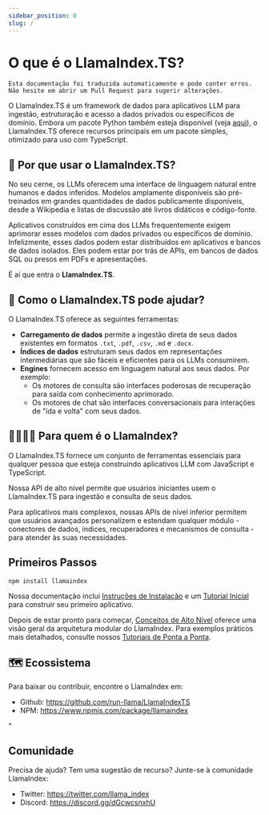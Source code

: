 ```yaml
---
sidebar_position: 0
slug: /
---
```


# O que é o LlamaIndex.TS?

`Esta documentação foi traduzida automaticamente e pode conter erros. Não hesite em abrir um Pull Request para sugerir alterações.`

O LlamaIndex.TS é um framework de dados para aplicativos LLM para ingestão, estruturação e acesso a dados privados ou específicos de domínio. Embora um pacote Python também esteja disponível (veja [aqui](https://docs.llamaindex.ai/en/stable/)), o LlamaIndex.TS oferece recursos principais em um pacote simples, otimizado para uso com TypeScript.

## 🚀 Por que usar o LlamaIndex.TS?

No seu cerne, os LLMs oferecem uma interface de linguagem natural entre humanos e dados inferidos. Modelos amplamente disponíveis são pré-treinados em grandes quantidades de dados publicamente disponíveis, desde a Wikipedia e listas de discussão até livros didáticos e código-fonte.

Aplicativos construídos em cima dos LLMs frequentemente exigem aprimorar esses modelos com dados privados ou específicos de domínio. Infelizmente, esses dados podem estar distribuídos em aplicativos e bancos de dados isolados. Eles podem estar por trás de APIs, em bancos de dados SQL ou presos em PDFs e apresentações.

É aí que entra o **LlamaIndex.TS**.

## 🦙 Como o LlamaIndex.TS pode ajudar?

O LlamaIndex.TS oferece as seguintes ferramentas:

- **Carregamento de dados** permite a ingestão direta de seus dados existentes em formatos `.txt`, `.pdf`, `.csv`, `.md` e `.docx`.
- **Índices de dados** estruturam seus dados em representações intermediárias que são fáceis e eficientes para os LLMs consumirem.
- **Engines** fornecem acesso em linguagem natural aos seus dados. Por exemplo:
  - Os motores de consulta são interfaces poderosas de recuperação para saída com conhecimento aprimorado.
  - Os motores de chat são interfaces conversacionais para interações de "ida e volta" com seus dados.

## 👨‍👩‍👧‍👦 Para quem é o LlamaIndex?

O LlamaIndex.TS fornece um conjunto de ferramentas essenciais para qualquer pessoa que esteja construindo aplicativos LLM com JavaScript e TypeScript.

Nossa API de alto nível permite que usuários iniciantes usem o LlamaIndex.TS para ingestão e consulta de seus dados.

Para aplicativos mais complexos, nossas APIs de nível inferior permitem que usuários avançados personalizem e estendam qualquer módulo - conectores de dados, índices, recuperadores e mecanismos de consulta - para atender às suas necessidades.

## Primeiros Passos

`npm install llamaindex`

Nossa documentação inclui [Instruções de Instalação](./installation.md) e um [Tutorial Inicial](./starter.md) para construir seu primeiro aplicativo.

Depois de estar pronto para começar, [Conceitos de Alto Nível](./concepts.md) oferece uma visão geral da arquitetura modular do LlamaIndex. Para exemplos práticos mais detalhados, consulte nossos [Tutoriais de Ponta a Ponta](./end_to_end.md).

## 🗺️ Ecossistema

Para baixar ou contribuir, encontre o LlamaIndex em:

- Github: https://github.com/run-llama/LlamaIndexTS
- NPM: https://www.npmjs.com/package/llamaindex

"

## Comunidade

Precisa de ajuda? Tem uma sugestão de recurso? Junte-se à comunidade LlamaIndex:

- Twitter: https://twitter.com/llama_index
- Discord: https://discord.gg/dGcwcsnxhU
